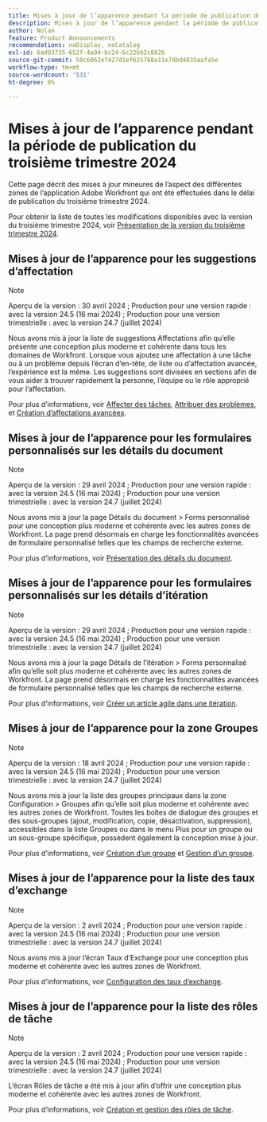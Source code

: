 ```yaml
---
title: Mises à jour de l’apparence pendant la période de publication du troisième trimestre 2024
description: Mises à jour de l’apparence pendant la période de publication du troisième trimestre 2024
author: Nolan
feature: Product Announcements
recommendations: noDisplay, noCatalog
exl-id: 6ad93735-652f-4a94-bc24-6c22bb2c8826
source-git-commit: 58c6062ef427d1ef615768a11e7dbd4835aafa5e
workflow-type: tm+mt
source-wordcount: '531'
ht-degree: 0%

---
```


# Mises à jour de l’apparence pendant la période de publication du troisième trimestre 2024

Cette page décrit des mises à jour mineures de l’aspect des différentes zones de l’application Adobe Workfront qui ont été effectuées dans le délai de publication du troisième trimestre 2024.

Pour obtenir la liste de toutes les modifications disponibles avec la version du troisième trimestre 2024, voir [Présentation de la version du troisième trimestre 2024](/help/quicksilver/product-announcements/product-releases/24-q3-release-activity/24-q3-release-overview.md).



## Mises à jour de l’apparence pour les suggestions d’affectation

>[!NOTE]
>
>Aperçu de la version : 30 avril 2024 ; Production pour une version rapide : avec la version 24.5 (16 mai 2024) ; Production pour une version trimestrielle : avec la version 24.7 (juillet 2024)

Nous avons mis à jour la liste de suggestions Affectations afin qu’elle présente une conception plus moderne et cohérente dans tous les domaines de Workfront. Lorsque vous ajoutez une affectation à une tâche ou à un problème depuis l’écran d’en-tête, de liste ou d’affectation avancée, l’expérience est la même. Les suggestions sont divisées en sections afin de vous aider à trouver rapidement la personne, l’équipe ou le rôle approprié pour l’affectation.

Pour plus d’informations, voir [Affecter des tâches](/help/quicksilver/manage-work/tasks/assign-tasks/assign-tasks.md), [Attribuer des problèmes](/help/quicksilver/manage-work/issues/manage-issues/assign-issues.md), et [Création d’affectations avancées](/help/quicksilver/manage-work/tasks/assign-tasks/create-advanced-assignments.md).

## Mises à jour de l’apparence pour les formulaires personnalisés sur les détails du document

>[!NOTE]
>
>Aperçu de la version : 29 avril 2024 ; Production pour une version rapide : avec la version 24.5 (16 mai 2024) ; Production pour une version trimestrielle : avec la version 24.7 (juillet 2024)

Nous avons mis à jour la page Détails du document > Forms personnalisé pour une conception plus moderne et cohérente avec les autres zones de Workfront. La page prend désormais en charge les fonctionnalités avancées de formulaire personnalisé telles que les champs de recherche externe.

Pour plus d’informations, voir [Présentation des détails du document](/help/quicksilver/documents/managing-documents/document-details-overview.md).

## Mises à jour de l’apparence pour les formulaires personnalisés sur les détails d’itération

>[!NOTE]
>
>Aperçu de la version : 29 avril 2024 ; Production pour une version rapide : avec la version 24.5 (16 mai 2024) ; Production pour une version trimestrielle : avec la version 24.7 (juillet 2024)

Nous avons mis à jour la page Détails de l’itération > Forms personnalisé afin qu’elle soit plus moderne et cohérente avec les autres zones de Workfront. La page prend désormais en charge les fonctionnalités avancées de formulaire personnalisé telles que les champs de recherche externe.

Pour plus d’informations, voir [Créer un article agile dans une itération](/help/quicksilver/agile/use-scrum-in-an-agile-team/iterations/create-agile-story-in-iteration.md).

## Mises à jour de l’apparence pour la zone Groupes

>[!NOTE]
>
>Aperçu de la version : 18 avril 2024 ; Production pour une version rapide : avec la version 24.5 (16 mai 2024) ; Production pour une version trimestrielle : avec la version 24.7 (juillet 2024)

Nous avons mis à jour la liste des groupes principaux dans la zone Configuration > Groupes afin qu’elle soit plus moderne et cohérente avec les autres zones de Workfront. Toutes les boîtes de dialogue des groupes et des sous-groupes (ajout, modification, copie, désactivation, suppression), accessibles dans la liste Groupes ou dans le menu Plus pour un groupe ou un sous-groupe spécifique, possèdent également la conception mise à jour.

Pour plus d’informations, voir [Création d’un groupe](/help/quicksilver/administration-and-setup/manage-groups/create-and-manage-groups/create-a-group.md) et [Gestion d’un groupe](/help/quicksilver/administration-and-setup/manage-groups/create-and-manage-groups/manage-a-group.md).

## Mises à jour de l’apparence pour la liste des taux d’exchange

>[!NOTE]
>
>Aperçu de la version : 2 avril 2024 ; Production pour une version rapide : avec la version 24.5 (16 mai 2024) ; Production pour une version trimestrielle : avec la version 24.7 (juillet 2024)

Nous avons mis à jour l’écran Taux d’Exchange pour une conception plus moderne et cohérente avec les autres zones de Workfront.

Pour plus d’informations, voir [Configuration des taux d’exchange](/help/quicksilver/administration-and-setup/manage-workfront/exchange-rates/set-up-exchange-rates.md).

## Mises à jour de l’apparence pour la liste des rôles de tâche

>[!NOTE]
>
>Aperçu de la version : 2 avril 2024 ; Production pour une version rapide : avec la version 24.5 (16 mai 2024) ; Production pour une version trimestrielle : avec la version 24.7 (juillet 2024)

L’écran Rôles de tâche a été mis à jour afin d’offrir une conception plus moderne et cohérente avec les autres zones de Workfront.

Pour plus d’informations, voir [Création et gestion des rôles de tâche](/help/quicksilver/administration-and-setup/set-up-workfront/organizational-setup/create-manage-job-roles.md).
